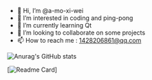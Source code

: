 - 👋 Hi, I’m @a-mo-xi-wei
- 👀 I’m interested in coding and ping-pong
- 🌱 I’m currently learning Qt
- 💞️ I’m looking to collaborate on some projects
- 📫 How to reach me : 1428206861@qq.com
  <!--them : dark, radical, merko, gruvbox, tokyonight, onedark, cobalt, synthwave, highcontrast, dracula-->
![Anurag's GitHub stats](https://github-readme-stats.vercel.app/api?username=a-mo-xi-wei&show_icons=true&theme=radical)

[![Readme Card](https://github-readme-stats.vercel.app/api/pin/?username=a-mo-xi-wei&repo=github-readme-stats)]

